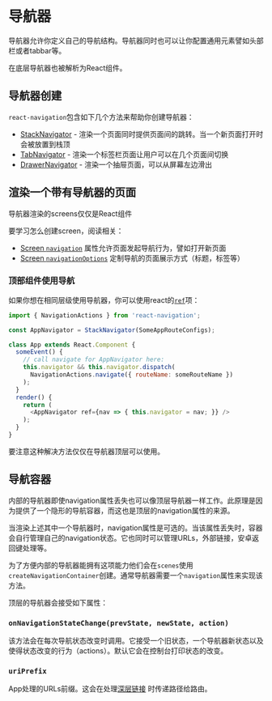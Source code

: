 # 导航器

导航器允许你定义自己的导航结构。导航器同时也可以让你配置通用元素譬如头部栏或者tabbar等。

在底层导航器也被解析为React组件。

## 导航器创建

`react-navigation`包含如下几个方法来帮助你创建导航器：

- [StackNavigator](/docs/navigators/stack) - 渲染一个页面同时提供页面间的跳转。当一个新页面打开时会被放置到栈顶
- [TabNavigator](/docs/navigators/tab) - 渲染一个标签栏页面让用户可以在几个页面间切换
- [DrawerNavigator](/docs/navigators/drawer) - 渲染一个抽屉页面，可以从屏幕左边滑出

## 渲染一个带有导航器的页面

导航器渲染的screens仅仅是React组件

要学习怎么创建screen，阅读相关：
- [Screen `navigation`](/docs/navigators/navigation-prop) 属性允许页面发起导航行为，譬如打开新页面
- [Screen `navigationOptions`](/docs/navigators/navigation-options) 定制导航的页面展示方式（标题，标签等）

### 顶部组件使用导航

如果你想在相同层级使用导航器，你可以使用react的[`ref`](https://facebook.github.io/react/docs/refs-and-the-dom.html#the-ref-callback-attribute)项：

```js
import { NavigationActions } from 'react-navigation';

const AppNavigator = StackNavigator(SomeAppRouteConfigs);

class App extends React.Component {
  someEvent() {
    // call navigate for AppNavigator here:
    this.navigator && this.navigator.dispatch(
      NavigationActions.navigate({ routeName: someRouteName })
    );
  }
  render() {
    return (
      <AppNavigator ref={nav => { this.navigator = nav; }} />
    );
  }
}
```
要注意这种解决方法仅仅在导航器顶层可以使用。

## 导航容器

内部的导航器即使navigation属性丢失也可以像顶层导航器一样工作。此原理是因为提供了一个隐形的导航容器，而这也是顶层的navigation属性的来源。

当渲染上述其中一个导航器时，navigation属性是可选的。当该属性丢失时，容器会自行管理自己的navigation状态。它也同时可以管理URLs，外部链接，安卓返回键处理等。

为了方便内部的导航器能拥有这项能力他们会在`scenes`使用`createNavigationContainer`创建。通常导航器需要一个`navigation`属性来实现该方法。

顶层的导航器会接受如下属性：

### `onNavigationStateChange(prevState, newState, action)`

该方法会在每次导航状态改变时调用。它接受一个旧状态，一个导航器新状态以及使得状态改变的行为（actions）。默认它会在控制台打印状态的改变。

### `uriPrefix`

App处理的URLs前缀。这会在处理[深层链接](/docs/guides/linking) 时传递路径给路由。
